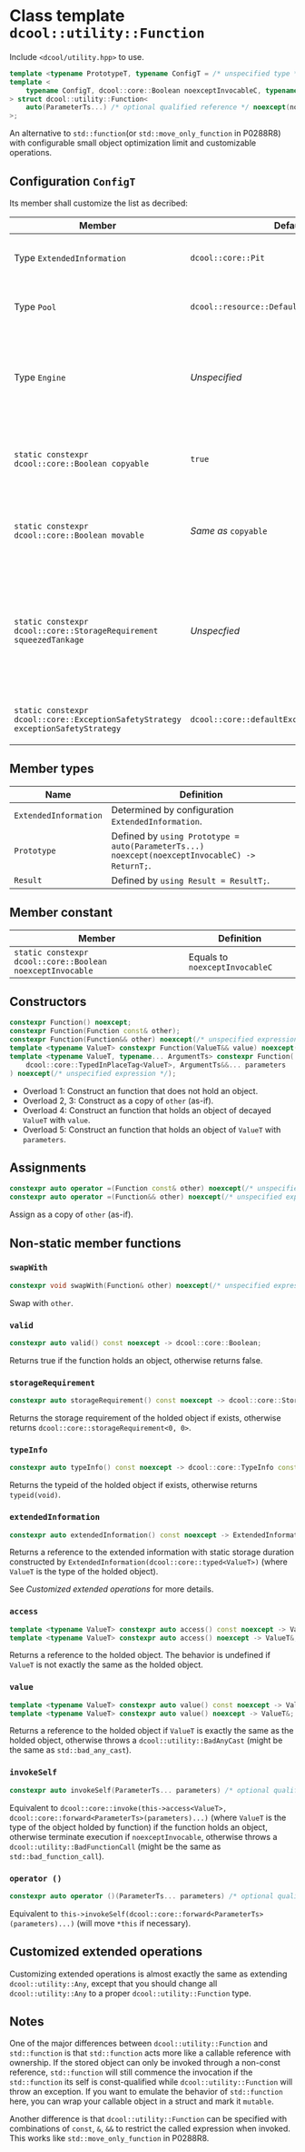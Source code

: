 # Class template `dcool::utility::Function`

Include `<dcool/utility.hpp>` to use.

```cpp
template <typename PrototypeT, typename ConfigT = /* unspecified type */> struct dcool::utility::Function; // Undefined
template <
	typename ConfigT, dcool::core::Boolean noexceptInvocableC, typename ResultT, typename... ParameterTs
> struct dcool::utility::Function<
	auto(ParameterTs...) /* optional qualified reference */ noexcept(noexceptInvocableC) -> ResultT, ConfigT
>;
```

An alternative to `std::function`(or `std::move_only_function` in P0288R8) with configurable small object optimization limit and customizable operations.

## Configuration `ConfigT`

Its member shall customize the list as decribed:

| Member | Default | Behavior |
| - | - | - |
| Type `ExtendedInformation` | `dcool::core::Pit` | See *Customized extended operations* for more details. |
| Type `Pool` | `dcool::resource::DefaultPool` | The dynamic memory resource of function. |
| Type `Engine` | *Unspecified* | Provided `Engine engine`, `engine.pool()` shall evaluate to a reference to `Pool` for dynamic memory management. |
| `static constexpr dcool::core::Boolean copyable` | `true` | The function shall be copyable if it takes value `true`; otherwise non-copyable. |
| `static constexpr dcool::core::Boolean movable` | *Same as* `copyable` | The function shall be moveable if it takes value `true`; otherwise non-moveable. |
| `static constexpr dcool::core::StorageRequirement squeezedTankage` | *Unspecfied* | If the item to be stored is storable in a statically allocated storage of `squeezedTankage`, implementation would attempt to avoid dynamic allocation. |
| `static constexpr dcool::core::ExceptionSafetyStrategy exceptionSafetyStrategy` | `dcool::core::defaultExceptionSafetyStrategy` | The default exception safety strategy of all operations. |

## Member types

| Name | Definition |
| - | - |
| `ExtendedInformation` | Determined by configuration `ExtendedInformation`. |
| `Prototype` | Defined by `using Prototype = auto(ParameterTs...) noexcept(noexceptInvocableC) -> ReturnT;`. |
| `Result` | Defined by `using Result = ResultT;`. |

## Member constant

| Member | Definition |
| - | - |
| `static constexpr dcool::core::Boolean noexceptInvocable` | Equals to `noexceptInvocableC` |

## Constructors

```cpp
constexpr Function() noexcept;
constexpr Function(Function const& other);
constexpr Function(Function&& other) noexcept(/* unspecified expression */);
template <typename ValueT> constexpr Function(ValueT&& value) noexcept(/* unspecified expression */);
template <typename ValueT, typename... ArgumentTs> constexpr Function(
	dcool::core::TypedInPlaceTag<ValueT>, ArgumentTs&&... parameters
) noexcept(/* unspecified expression */);
```

- Overload 1: Construct an function that does not hold an object.
- Overload 2, 3: Construct as a copy of `other` (as-if).
- Overload 4: Construct an function that holds an object of decayed `ValueT` with `value`.
- Overload 5: Construct an function that holds an object of `ValueT` with `parameters`.

## Assignments

```cpp
constexpr auto operator =(Function const& other) noexcept(/* unspecified expression */) -> Function&;
constexpr auto operator =(Function&& other) noexcept(/* unspecified expression */) -> Function&;
```

Assign as a copy of `other` (as-if).

## Non-static member functions

### `swapWith`

```cpp
constexpr void swapWith(Function& other) noexcept(/* unspecified expression */);
```

Swap with `other`.

### `valid`

```cpp
constexpr auto valid() const noexcept -> dcool::core::Boolean;
```

Returns true if the function holds an object, otherwise returns false.

### `storageRequirement`

```cpp
constexpr auto storageRequirement() const noexcept -> dcool::core::StorageRequirement;
```

Returns the storage requirement of the holded object if exists, otherwise returns `dcool::core::storageRequirement<0, 0>`.

### `typeInfo`

```cpp
constexpr auto typeInfo() const noexcept -> dcool::core::TypeInfo const&
```

Returns the typeid of the holded object if exists, otherwise returns `typeid(void)`.

### `extendedInformation`

```cpp
constexpr auto extendedInformation() const noexcept -> ExtendedInformation const&
```

Returns a reference to the extended information with static storage duration constructed by `ExtendedInformation(dcool::core::typed<ValueT>)` (where `ValueT` is the type of the holded object).

See *Customized extended operations* for more details.

### `access`

```cpp
template <typename ValueT> constexpr auto access() const noexcept -> ValueT const&;
template <typename ValueT> constexpr auto access() noexcept -> ValueT&;
```

Returns a reference to the holded object. The behavior is undefined if `ValueT` is not exactly the same as the holded object.

### `value`

```cpp
template <typename ValueT> constexpr auto value() const noexcept -> ValueT const&;
template <typename ValueT> constexpr auto value() noexcept -> ValueT&;
```

Returns a reference to the holded object if `ValueT` is exactly the same as the holded object, otherwise throws a `dcool::utility::BadAnyCast` (might be the same as `std::bad_any_cast`).

### `invokeSelf`

```cpp
constexpr auto invokeSelf(ParameterTs... parameters) /* optional qualified reference */ noexcept(noexceptInvocable) -> Result;
```

Equivalent to `dcool::core::invoke(this->access<ValueT>, dcool::core::forward<ParameterTs>(parameters)...)` (where `ValueT` is the type of the object holded by function) if the function holds an object, otherwise terminate execution if `noexceptInvocable`, otherwise throws a `dcool::utility::BadFunctionCall` (might be the same as `std::bad_function_call`).

### `operator ()`

```cpp
constexpr auto operator ()(ParameterTs... parameters) /* optional qualified reference */ noexcept(noexceptInvocable) -> Result;
```

Equivalent to `this->invokeSelf(dcool::core::forward<ParameterTs>(parameters)...)` (will move `*this` if necessary).

## Customized extended operations

Customizing extended operations is almost exactly the same as extending `dcool::utility::Any`, except that you should change all `dcool::utility::Any` to a proper `dcool::utility::Function` type.

## Notes

One of the major differences between `dcool::utility::Function` and `std::function` is that `std::function` acts more like a callable reference with ownership. If the stored object can only be invoked through a non-const reference, `std::function` will still commence the invocation if the `std::function` its self is const-qualified while `dcool::utility::Function` will throw an exception. If you want to emulate the behavior of `std::function` here, you can wrap your callable object in a struct and mark it `mutable`.

Another difference is that `dcool::utility::Function` can be specified with combinations of `const`, `&`, `&&` to restrict the called expression when invoked. This works like `std::move_only_function` in P0288R8.
